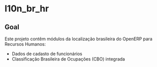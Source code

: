 l10n_br_hr
============

Goal
----

Este projeto contêm módulos da localização brasileira do OpenERP para Recursos Humanos:

* Dados de cadasto de funcionários
* Classificação Brasileira de Ocupações (CBO) integrada
